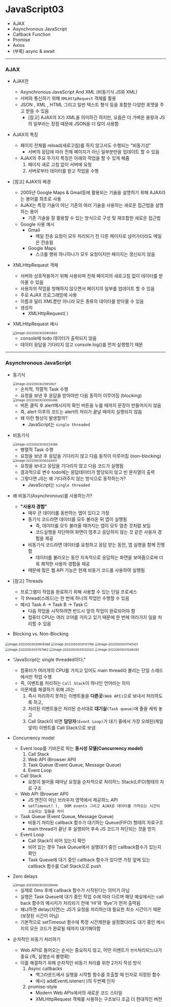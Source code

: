# JavaScript03

- AJAX
- Asynchronous JavaScript
- Callback Function
- Promise
- Axios
- (부록) async & await

---

### AJAX

- AJAX란
  - Asynchronous JavaScript And XML (비동기식 JS와 XML)
  - 서버와 통신하기 위해 `XMLHttpRequest` 객체를 활용
  - JSON , XML , HTML 그리고 일반 텍스트 형식 등을 포함한 다양한 포맷을 주고 받을 수 있음
    - [참고] AJAX의 X가 XML을 의미하긴 하지만, 요즘은 더 가벼운 용량과 JS의 일부라는 장점 때문에 JSON을 더 많이 사용함



- AJAX의 특징
  - 페이지 전체를 reload(새로고침)를 하지 않고서도 수행되는 "비동기성"
    - 서버의 응답에 따라 전체 페이지가 아닌 일부분만을 업데이트 할 수 있음
  - AJAX의 주요 두가지 특징은 아래의 작업을 할 수 있게 해줌
    1. 페이지 새로 고침 없이 서버에 요청
    2. 서버로부터 데이터를 받고 작업을 수행



- [참고] AJAX의 배경
  - 2005년 Google Maps & Gmail등에 활용되는 기술을 설명하기 위해 AJAX라는 용어를 최초로 사용
  - AJAX는 특정 기술이 아닌 기존의 여러 기술을 사용하는 새로운 접근법을 설명하는 용어
    - 기존 기술을 잘 활용할 수 있는 방식으로 구성 및 재조합한 새로운 접근법
  - Google 사용 예시
    - Gmail
      - 메일 전송 요청이 모두 처리되기 전 다른 페이지로 넘어가더라도 메일은 전송됨
    - Google Maps
      - 스크롤 행위 하나하나가 모두 요청이지만 페이지는 갱신되지 않음



- XMLHttpRequest 객체
  - 서버와 상호작용하기 위해 사용되며 전체 페이지의 새로고침 없이 데이터를 받아올 수 있음
  - 사용자의 작업을 방해하지 않으면서 페이지의 일부를 업데이트 할 수 있음
  - 주로 AJAX 프로그래밍에 사용
  - 이름과 달리 XML뿐만 아니라 모든 종류의 데이터를 받아올 수 있음
  - 생성자
    - XMLHttpRequest( )



- XMLHttpRequest 예시

  <img src="220502_JavaScript_03.assets/image-20220503025805852.png" alt="image-20220503025805852" style="zoom:67%;" />

  - console에 todo 데이터가 출력되지 않음
  - 데이터 응답을 기다리지 않고 console.log()를 먼저 실행했기 때문



---

### Asynchronous JavaScript

- 동기식

  <img src="220502_JavaScript_03.assets/image-20220503025912821.png" alt="image-20220503025912821" style="zoom:67%;" />

  - 순차적, 직렬적 Task 수행
  - 요청을 보낸 후 응답을 받아야만 다음 동작이 이루어짐 (blocking)

  <img src="220502_JavaScript_03.assets/image-20220503030050496.png" alt="image-20220503030050496" style="zoom:67%;" />

  - 버튼 클릭 후 alert메시지의 확인 버튼을 누를 때까지 문장이 만들어지지 않음
  - 즉, alert 이후의 코드는 alert의 처리가 끝날 때까지 실행되지 않음
  - 왜 이런 형상이 발생할까?
    - JavaScript는 `single threaded`



- 비동기식	

  <img src="220502_JavaScript_03.assets/image-20220503030224386.png" alt="image-20220503030224386" style="zoom:67%;" />

  - 병렬적 Task 수행
  - 요청을 보낸 후 응답을 기다리지 않고 다음 동작이 이루어짐 (non-blocking)

  <img src="220502_JavaScript_03.assets/image-20220503030244401.png" alt="image-20220503030244401" style="zoom: 67%;" />

  - 요청을 보내고 응답을 기다리지 않고 다음 코드가 실행됨
  - 결과적으로 변수 todo에는 응답데이터가 할당되지 않고 빈 문자열이 출력
  - 그렇다면 JS는 왜 기다려주지 않는 방식으로 동작하는가?
    - JavaScript는 `single threaded`



- 왜 비동기(Asynchronous)를 사용하는가?
  - **"사용자 경험"**
    - 매우 큰 데이터를 동반하는 앱이 있다고 가정
    - 동기식 코드라면 데이터를 모두 불러온 뒤 앱이 실행됨
      - 즉, 데이터를 모두 불러올 때까지는 앱이 모두 멈춘 것처럼 보임
      - 코드실행을 차단하여 화면이 멈추고 응답하지 않는 것 같은 사용자 경험을 제공
    - 비동기식 코드라면 데이터를 요청하고 응답 받는 동안, 앱 실행을 함께 진행함
      - 데이터를 불러오는 동안 지속적으로 응답하는 화면을 보여줌으로써 더욱 쾌적한 사용자 경험을 제공
    - 때문에 많은 웹 API 기능은 현재 비동기 코드를 사용하여 실행됨



- [참고] Threads
  - 프로그램이 작업을 완료하기 위해 사용할 수 있는 단일 프로세스
  - 각 thread(스레드)는 한 번에 하나의 작업만 수행할 수 있음
  - 예시) Task A -> Task B -> Task C
    - 다음 작업을 시작하려면 반드시 앞의 작업이 완료되어야 함
    - 컴퓨터 CPU는 여러 코어를 가지고 있기 때문에 한 번에 여러가지 일을 처리할 수 있음



- Blocking vs. Non-Blocking

<img src="220502_JavaScript_03.assets/image-20220503030909368.png" alt="image-20220503030909368" style="zoom:67%;" />



<img src="220502_JavaScript_03.assets/image-20220503031121786.png" alt="image-20220503031121786" style="zoom:67%;" />

<img src="220502_JavaScript_03.assets/image-20220503031140421.png" alt="image-20220503031140421" style="zoom:67%;" />

<img src="220502_JavaScript_03.assets/image-20220503031157962.png" alt="image-20220503031157962" style="zoom:67%;" />

<img src="220502_JavaScript_03.assets/image-20220503031032020.png" alt="image-20220503031032020" style="zoom:67%;" />

<img src="220502_JavaScript_03.assets/image-20220503031049282.png" alt="image-20220503031049282" style="zoom:67%;" />



- "JavaScript는 single threaded이다."
  - 컴퓨터가 여러개의 CPU를 가지고 있어도 main thread라 불리는 단일 스레드에서만 작업 수행
  - 즉, 이벤트를 처리하는 `Call Stack`이 하나인 언어라는 의미
  - 이문제를 해결하기 위해 JS는 
    1. 즉시 처리하지 못하는 이벤트들을 **다른곳**`(Web API)`으로 보내서 처리하도록 하고,
    2. 처리된 이벤트들은 처리된 순서대로 **대기실**`(Task queue)`에 줄을 세워 놓고
    3. Call Stack이 비면 **담당자**`(Event Loop)`가 대기 줄에서 가장 오래된(제일 앞의) 이벤트를 Call Stack으로 보냄



- Concurrency model
  - Event loop를 기바은로 하는 **동시성 모델(Concurrency model)**
    1. Call Stack
    2. Web API (Browser API)
    3. Task Queue (Event Queue, Message Queue)
    4. Event Loop
  - Call Stack
    - 요청이 들어올 때마낟 요청을 순차적으로 처리하느 Stack(LIFO)형태의 자료 구조
  - Web API (Browser API)
    - JS 엔진이 아닌 브라우저 영역에서 제공하느 API
    - `setTimeout( ),  DOM events 그리고 AJAX로 데이터를 가져오는 시간이 소요되는 일들을 처리`
  - Task Queue (Event Queue, Message Queue)
    - 비동기 처리된 callback 함수가 대기하는 Queue(FIFO) 형태의 자료구조
    - main thread가 끝난 후 실행되어 후속 JS 코드가 차단되는 것을 방지
  - Event Loop
    - Call Stack이 비어 있는지 확인
    - 비어 있는 경우 Task Queue에서 실행대기 중인 callback함수가 있는지 확인
    - Task Queue에 대기 중인 callback 함수가 있다면 가장 앞에 있는 callback 함수를 Call Stack으로 push



- Zero delays

  <img src="220502_JavaScript_03.assets/image-20220503032029494.png" alt="image-20220503032029494" style="zoom:67%;" />

  - 실제로 0ms 후에 callback 함수가 시작된다는 의미가 아님
  - 실행은 Task Queue에 대기 중인 작업 수에 따라 다르며 해당 예싲에서는 call back 함수의 메시지가 처리되기 전에 'HI'와 'Bye'가 먼저 출력됨
  - 왜냐하면 delay(지연)는 JS가 요청을 처리하는데 필요한 최소 시간이기 때문 (보장된 시간이 아님)
  - 기본적으로 setTimeout 함수에 특정 시간제한을 설정했더라도 대기 중인 메시지의 모든 코드가 완료될 때까지 대기해야함



- 순차적인 비동기 처리하기
  - Web API로 들어오는 순서는 중요하지 않고, 어떤 이벤트가 `먼저`처리되느냐가 중요 (즉, 실행순서 불명확)
  - 이를 해결하기 위해 순차적인 비동기 처리를 위한 2가지 작성 방식
    1. Async callbacks
       - 백그라운드에서 실행을 시작할 함수를 호출할 때 인자로 지정된 함수
       - 예시) addEventListener( )의 두번째 인자
    2. promise-style
       - Modern Web APIs에서의 새로운 코드 스타일
       - XMLHttpRequest 객체를 사용하는 구조보다 조금 더 현대적인 버전